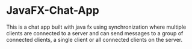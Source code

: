# JavaFX-Chat-App

This is a chat app built with java fx using synchronization where multiple clients are connected to a server and can send messages to a group of connected clients, a single client or all connected clients on the server.
